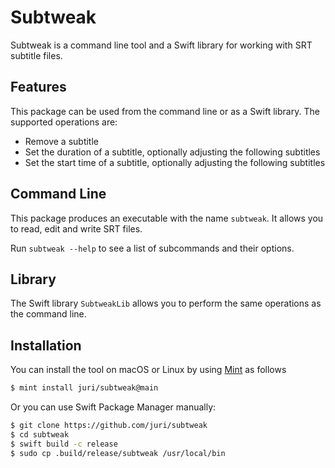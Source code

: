 # Subtweak

Subtweak is a command line tool and a Swift library for working with SRT subtitle files.

## Features

This package can be used from the command line or as a Swift library. The supported operations are:

- Remove a subtitle
- Set the duration of a subtitle, optionally adjusting the following subtitles
- Set the start time of a subtitle, optionally adjusting the following subtitles

## Command Line

This package produces an executable with the name `subtweak`. It allows you to read, edit and write SRT files.

Run `subtweak --help` to see a list of subcommands and their options.

## Library

The Swift library `SubtweakLib` allows you to perform the same operations as the command line.

## Installation

You can install the tool on macOS or Linux by using [Mint] as follows

```sh
$ mint install juri/subtweak@main
```

Or you can use Swift Package Manager manually:

```sh
$ git clone https://github.com/juri/subtweak
$ cd subtweak
$ swift build -c release
$ sudo cp .build/release/subtweak /usr/local/bin
```

[Mint]: https://github.com/yonaskolb/Mint

